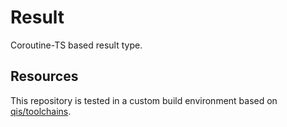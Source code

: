# Result
Coroutine-TS based result type.

## Resources
This repository is tested in a custom build environment based on [qis/toolchains](https://github.com/qis/toolchains).
